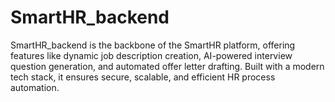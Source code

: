 # SmartHR_backend
SmartHR_backend is the backbone of the SmartHR platform, offering features like dynamic job description creation, AI-powered interview question generation, and automated offer letter drafting. Built with a modern tech stack, it ensures secure, scalable, and efficient HR process automation.
